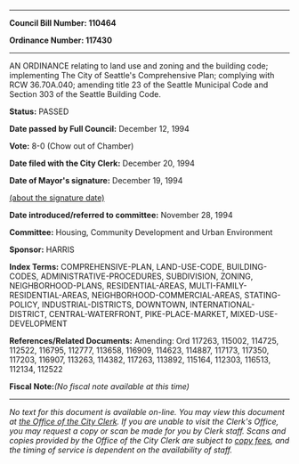 

********

**Council Bill Number: 110464**
   
**Ordinance Number: 117430**
********

 AN ORDINANCE relating to land use and zoning and the building code; implementing The City of Seattle's Comprehensive Plan; complying with RCW 36.70A.040; amending title 23 of the Seattle Municipal Code and Section 303 of the Seattle Building Code.

**Status:** PASSED
   
**Date passed by Full Council:** December 12, 1994
   
**Vote:** 8-0 (Chow out of Chamber)
   
**Date filed with the City Clerk:** December 20, 1994
   
**Date of Mayor's signature:** December 19, 1994
   
[(about the signature date)](/~public/approvaldate.htm)
   
   
   
**Date introduced/referred to committee:** November 28, 1994
   
**Committee:** Housing, Community Development and Urban Environment
   
**Sponsor:** HARRIS
   
   
**Index Terms:** COMPREHENSIVE-PLAN, LAND-USE-CODE, BUILDING-CODES, ADMINISTRATIVE-PROCEDURES, SUBDIVISION, ZONING, NEIGHBORHOOD-PLANS, RESIDENTIAL-AREAS, MULTI-FAMILY-RESIDENTIAL-AREAS, NEIGHBORHOOD-COMMERCIAL-AREAS, STATING-POLICY, INDUSTRIAL-DISTRICTS, DOWNTOWN, INTERNATIONAL-DISTRICT, CENTRAL-WATERFRONT, PIKE-PLACE-MARKET, MIXED-USE-DEVELOPMENT

**References/Related Documents:** Amending: Ord 117263, 115002, 114725, 112522, 116795, 112777, 113658, 116909, 114623, 114887, 117173, 117350, 117203, 116907, 113263, 114382, 117263, 113892, 115164, 112303, 116513, 112134, 112522

**Fiscal Note:**_(No fiscal note available at this time)_
********

_No text for this document is available on-line. You may view this document at [the Office of the City Clerk](http://www.seattle.gov/leg/clerk/contactUs.htm). If you are unable to visit the Clerk's Office, you may request a copy or scan be made for you by Clerk staff. Scans and copies provided by the Office of the City Clerk are subject to [copy fees](http://clerk.seattle.gov/~public/clerkfees.htm), and the timing of service is dependent on the availability of staff._


